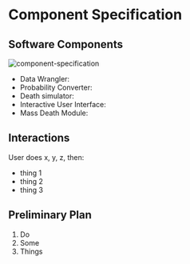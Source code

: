 # Component Specification

## Software Components
![component-specification](component-specifications_death-simulator.png)

* Data Wrangler:
* Probability Converter:
* Death simulator:
* Interactive User Interface:
* Mass Death Module:

## Interactions

User does x, y, z, then:
* thing 1 
* thing 2
* thing 3


## Preliminary Plan
1. Do
2. Some
3. Things